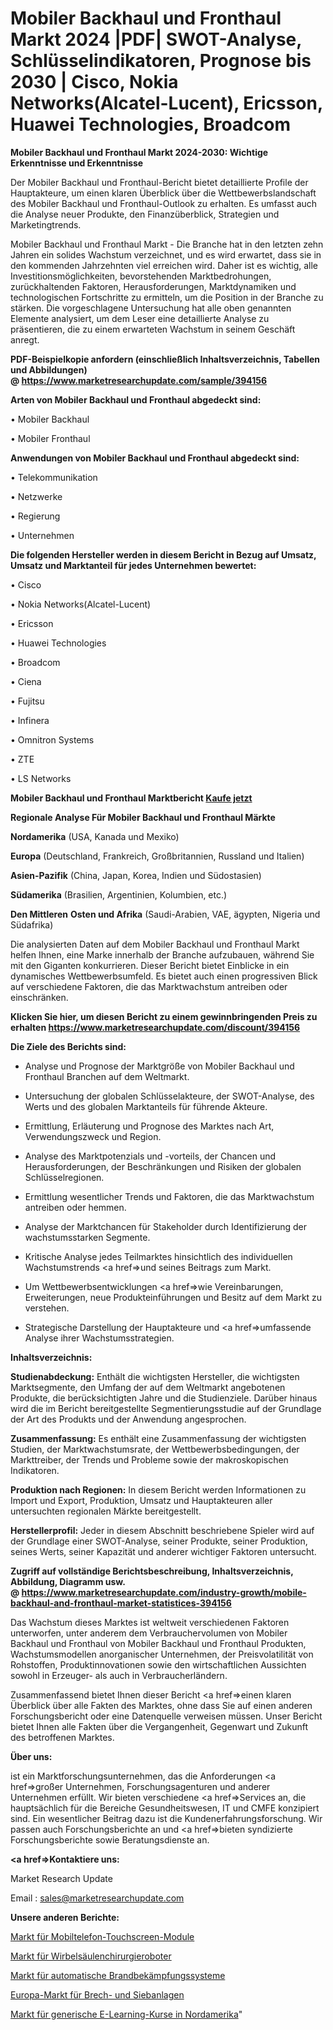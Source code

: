 # Mobiler Backhaul und Fronthaul Markt 2024 |PDF| SWOT-Analyse, Schlüsselindikatoren, Prognose bis 2030 | Cisco, Nokia Networks(Alcatel-Lucent), Ericsson, Huawei Technologies, Broadcom

<strong>Mobiler Backhaul und Fronthaul Markt 2024-2030: Wichtige Erkenntnisse und Erkenntnisse</strong>

Der Mobiler Backhaul und Fronthaul-Bericht bietet detaillierte Profile der Hauptakteure, um einen klaren Überblick über die Wettbewerbslandschaft des Mobiler Backhaul und Fronthaul-Outlook zu erhalten. Es umfasst auch die Analyse neuer Produkte, den Finanzüberblick, Strategien und Marketingtrends.

Mobiler Backhaul und Fronthaul Markt - Die Branche hat in den letzten zehn Jahren ein solides Wachstum verzeichnet, und es wird erwartet, dass sie in den kommenden Jahrzehnten viel erreichen wird. Daher ist es wichtig, alle Investitionsmöglichkeiten, bevorstehenden Marktbedrohungen, zurückhaltenden Faktoren, Herausforderungen, Marktdynamiken und technologischen Fortschritte zu ermitteln, um die Position in der Branche zu stärken. Die vorgeschlagene Untersuchung hat alle oben genannten Elemente analysiert, um dem Leser eine detaillierte Analyse zu präsentieren, die zu einem erwarteten Wachstum in seinem Geschäft anregt.

<strong><b>PDF-Beispielkopie anfordern (einschließlich Inhaltsverzeichnis, Tabellen und Abbildungen) @ </b></strong><strong><a href=https://www.marketresearchupdate.com/sample/394156><strong>https://www.marketresearchupdate.com/sample/394156</u></a></strong></strong>

<strong>Arten von Mobiler Backhaul und Fronthaul abgedeckt sind:</strong>

• Mobiler Backhaul

• Mobiler Fronthaul

<strong>Anwendungen von Mobiler Backhaul und Fronthaul abgedeckt sind:</strong>

• Telekommunikation

• Netzwerke

• Regierung

• Unternehmen

<strong>Die folgenden Hersteller werden in diesem Bericht in Bezug auf Umsatz, Umsatz und Marktanteil für jedes Unternehmen bewertet:</strong>

• Cisco

• Nokia Networks(Alcatel-Lucent)

• Ericsson

• Huawei Technologies

• Broadcom

• Ciena

• Fujitsu

• Infinera

• Omnitron Systems

• ZTE

• LS Networks

<strong>Mobiler Backhaul und Fronthaul Marktbericht <a href=https://www.marketresearchupdate.com/buynow/394156>Kaufe jetzt</a></strong>

<strong>Regionale Analyse Für Mobiler Backhaul und Fronthaul Märkte</strong>

<strong>Nordamerika</strong> (USA, Kanada und Mexiko)

<strong>Europa</strong> (Deutschland, Frankreich, Großbritannien, Russland und Italien)

<strong>Asien-Pazifik</strong> (China, Japan, Korea, Indien und Südostasien)

<strong>Südamerika</strong> (Brasilien, Argentinien, Kolumbien, etc.)

<strong>Den Mittleren</strong> <strong>Osten und Afrika</strong> (Saudi-Arabien, VAE, ägypten, Nigeria und Südafrika)

Die analysierten Daten auf dem Mobiler Backhaul und Fronthaul Markt helfen Ihnen, eine Marke innerhalb der Branche aufzubauen, während Sie mit den Giganten konkurrieren. Dieser Bericht bietet Einblicke in ein dynamisches Wettbewerbsumfeld. Es bietet auch einen progressiven Blick auf verschiedene Faktoren, die das Marktwachstum antreiben oder einschränken.

<strong>Klicken Sie hier, um diesen Bericht zu einem gewinnbringenden Preis zu erhalten
</strong><strong><a href=https://www.marketresearchupdate.com/discount/394156>https://www.marketresearchupdate.com/discount/394156</b></u></strong></a>

<strong>Die Ziele des Berichts sind:</strong>

- Analyse und Prognose der Marktgröße von Mobiler Backhaul und Fronthaul Branchen auf dem Weltmarkt.

- Untersuchung der globalen Schlüsselakteure, der SWOT-Analyse, des Werts und des globalen Marktanteils für führende Akteure.

- Ermittlung, Erläuterung und Prognose des Marktes nach Art, Verwendungszweck und Region.

- Analyse des Marktpotenzials und -vorteils, der Chancen und Herausforderungen, der Beschränkungen und Risiken der globalen Schlüsselregionen.

- Ermittlung wesentlicher Trends und Faktoren, die das Marktwachstum antreiben oder hemmen.

- Analyse der Marktchancen für Stakeholder durch Identifizierung der wachstumsstarken Segmente.

- Kritische Analyse jedes Teilmarktes hinsichtlich des individuellen Wachstumstrends <a href=>und</a> seines Beitrags zum Markt.

- Um Wettbewerbsentwicklungen <a href=>wie</a> Vereinbarungen, Erweiterungen, neue Produkteinführungen und Besitz auf dem Markt zu verstehen.

- Strategische Darstellung der Hauptakteure und <a href=>umfas</a>sende Analyse ihrer Wachstumsstrategien.

<strong>Inhaltsverzeichnis:</strong>

<strong>Studienabdeckung:</strong> Enthält die wichtigsten Hersteller, die wichtigsten Marktsegmente, den Umfang der auf dem Weltmarkt angebotenen Produkte, die berücksichtigten Jahre und die Studienziele. Darüber hinaus wird die im Bericht bereitgestellte Segmentierungsstudie auf der Grundlage der Art des Produkts und der Anwendung angesprochen.

<strong>Zusammenfassung:</strong> Es enthält eine Zusammenfassung der wichtigsten Studien, der Marktwachstumsrate, der Wettbewerbsbedingungen, der Markttreiber, der Trends und Probleme sowie der makroskopischen Indikatoren.

<strong>Produktion nach Regionen:</strong> In diesem Bericht werden Informationen zu Import und Export, Produktion, Umsatz und Hauptakteuren aller untersuchten regionalen Märkte bereitgestellt.

<strong>Herstellerprofil:</strong> Jeder in diesem Abschnitt beschriebene Spieler wird auf der Grundlage einer SWOT-Analyse, seiner Produkte, seiner Produktion, seines Werts, seiner Kapazität und anderer wichtiger Faktoren untersucht.

<strong><b>Zugriff auf vollständige Berichtsbeschreibung, Inhaltsverzeichnis, Abbildung, Diagramm usw. @ </b></strong><strong><a href=https://www.marketresearchupdate.com/industry-growth/mobile-backhaul-and-fronthaul-market-statistices-394156>https://www.marketresearchupdate.com/industry-growth/mobile-backhaul-and-fronthaul-market-statistices-394156</a></strong>

Das Wachstum dieses Marktes ist weltweit verschiedenen Faktoren unterworfen, unter anderem dem Verbrauchervolumen von Mobiler Backhaul und Fronthaul von Mobiler Backhaul und Fronthaul Produkten, Wachstumsmodellen anorganischer Unternehmen, der Preisvolatilität von Rohstoffen, Produktinnovationen sowie den wirtschaftlichen Aussichten sowohl in Erzeuger- als auch in Verbraucherländern.

Zusammenfassend bietet Ihnen dieser Bericht <a href=>einen</a> klaren Überblick über alle Fakten des Marktes, ohne dass Sie auf einen anderen Forschungsbericht oder eine Datenquelle verweisen müssen. Unser Bericht bietet Ihnen alle Fakten über die Vergangenheit, Gegenwart und Zukunft des betroffenen Marktes.

<strong>Über uns:</strong>

 ist ein Marktforschungsunternehmen, das die Anforderungen <a href=>großer</a> Unternehmen, Forschungsagenturen und anderer Unternehmen erfüllt. Wir bieten verschiedene <a href=>Services</a> an, die hauptsächlich für die Bereiche Gesundheitswesen, IT und CMFE konzipiert sind. Ein wesentlicher Beitrag dazu ist die Kundenerfahrungsforschung. Wir passen auch Forschungsberichte an und <a href=>bieten</a> syndizierte Forschungsberichte sowie Beratungsdienste an.

<strong><a href=>Kontaktiere uns:</a></strong>

Market Research Update

Email : sales@marketresearchupdate.com

<strong>Unsere anderen Berichte:</strong>

<a href=https://www.linkedin.com/pulse/mobile-phone-touch-screen-module-market-size-1f>Markt für Mobiltelefon-Touchscreen-Module</a>

<a href=https://www.linkedin.com/pulse/spinal-surgical-robots-market-size-share-outlook>Markt für Wirbelsäulenchirurgieroboter</a>

<a href=https://www.linkedin.com/pulse/automatic-fire-suppression-system-market-size>Markt für automatische Brandbekämpfungssysteme</a>

<a href=https://www.linkedin.com/pulse/europe-crushing-screening-equipment-market-2030>Europa-Markt für Brech- und Siebanlagen</a>

<a href=https://www.linkedin.com/pulse/north-america-generic-e-learning-courses-market>Markt für generische E-Learning-Kurse in Nordamerika</a>"
